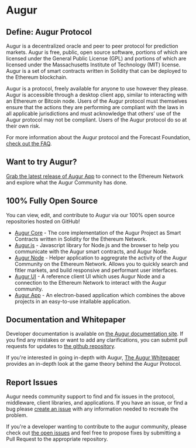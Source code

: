 # Augur

## Define: Augur Protocol
Augur is a decentralized oracle and peer to peer protocol for prediction markets. Augur is free, public, open source software, portions of which are licensed under the General Public License (GPL) and portions of which are licensed under the Massachusetts Institute of Technology (MIT) license. Augur is a set of smart contracts written in Solidity that can be deployed to the Ethereum blockchain.

Augur is a protocol, freely available for anyone to use however they please. Augur is accessible through a desktop client app, similar to interacting with an Ethereum or Bitcoin node. Users of the Augur protocol must themselves ensure that the actions they are performing are compliant with the laws in all applicable jurisdictions and must acknowledge that others’ use of the Augur protocol may not be compliant. Users of the Augur protocol do so at their own risk.

For more information about the Augur protocol and the Forecast Foundation, [check out the FAQ](https://www.augur.net/faq/).

## Want to try Augur?

[Grab the latest release of Augur App](https://github.com/AugurProject/augur-app/releases) to connect to the Ethereum Network and explore what the Augur Community has done.

## 100% Fully Open Source

You can view, edit, and contribute to Augur via our 100% open source repositories hosted on GitHub!

- [Augur Core](https://github.com/AugurProject/augur-core) - The core implementation of the Augur Project as Smart Contracts written in Solidity for the Ethereum Network.
- [Augur.js](https://github.com/AugurProject/augur.js) - Javascript library for Node.js and the browser to help you communicate with the Augur smart contracts, and Augur Node.
- [Augur Node](https://github.com/AugurProject/augur-node) - Helper application to aggregrate the activity of the Augur Community on the Ethereum Network. Allows you to quickly search and fitler markets, and build responsive and performant user interfaces.
- [Augur UI](https://github.com/AugurProject/augur-ui/) - A reference client UI which uses Augur Node and a connection to the Ethereum Network to interact with the Augur community.
- [Augur App](https://github.com/AugurProject/augur-app/) - An electron-based application which combines the above projects in an easy-to-use intallable application.

## Documentation and Whitepaper

Developer documentation is available on [the Augur documentation site](https://docs.augur.net/). If you find any mistakes or want to add any clarifications, you can submit pull requests for updates to [the github repository](https://github.com/AugurProject/docs).

If you're interested in going in-depth with Augur, [The Augur Whitepaper](https://github.com/AugurProject/whitepaper) provides an in-depth look at the game theory behind the Augur Protocol.

## Report Issues

Augur needs community support to find and fix issues in the protocol, middleware, client libraries, and applications. If you have an issue, or find a bug please [create an issue](https://github.com/AugurProject/augur/issues/new) with any information needed to recreate the problem.

If you're a developer wanting to contribute to the augur community, please check out [the open issues](https://github.com/AugurProject/augur/issues) and feel free to propose fixes by submitting a Pull Request to the appropriate repository.
